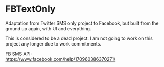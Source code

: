 # FBTextOnly
Adaptation from Twitter SMS only project to Facebook, but built from the ground up again, with  UI and everything.

This is considered to be a dead project. I am not going to work on this project any longer due to work commitments.

FB SMS API:
<br/>
https://www.facebook.com/help/170960386370271/
